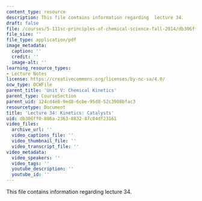 ```yaml
---
content_type: resource
description: This file contains information regarding  lecture 34.
draft: false
file: /courses/5-111sc-principles-of-chemical-science-fall-2014/db306ff0886a2363883287c84df23161_MIT5_111F14_Lecture34.pdf
file_size: ''
file_type: application/pdf
image_metadata:
  caption: ''
  credit: ''
  image-alt: ''
learning_resource_types:
- Lecture Notes
license: https://creativecommons.org/licenses/by-nc-sa/4.0/
ocw_type: OCWFile
parent_title: 'Unit V: Chemical Kinetics'
parent_type: CourseSection
parent_uid: 124cd4e8-9ed8-6cbe-95d8-52c3908bfac3
resourcetype: Document
title: 'Lecture 34: Kinetics: Catalysts'
uid: db306ff0-886a-2363-8832-87c84df23161
video_files:
  archive_url: ''
  video_captions_file: ''
  video_thumbnail_file: ''
  video_transcript_file: ''
video_metadata:
  video_speakers: ''
  video_tags: ''
  youtube_description: ''
  youtube_id: ''
---
```

This file contains information regarding  lecture 34.